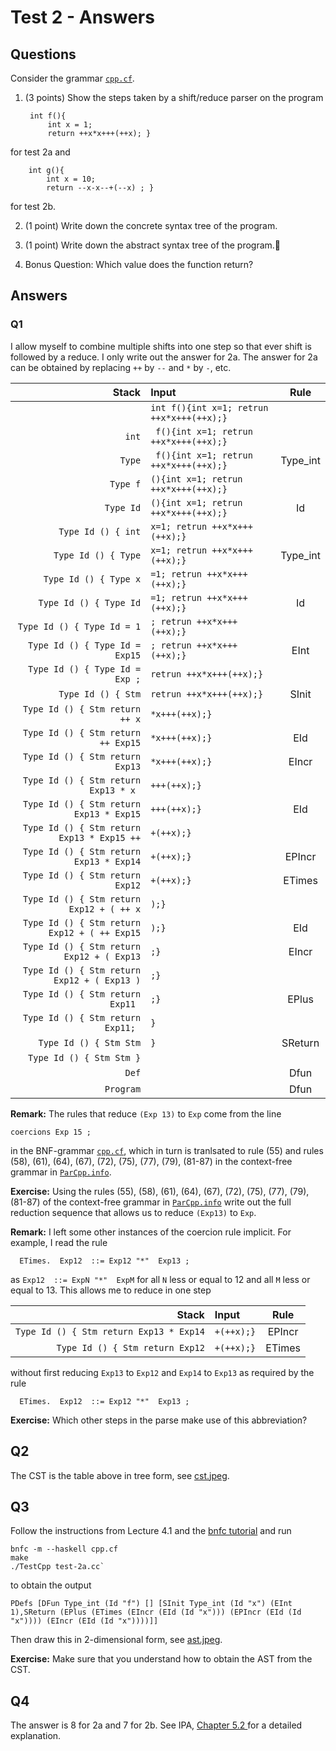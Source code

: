 # Test 2 - Answers

## Questions

Consider the grammar [`cpp.cf`](https://github.com/alexhkurz/compiler-construction-2020/blob/master/Sources/Cpp/cpp.cf).

1. (3 points) Show the steps taken by a shift/reduce parser on the program

        int f(){
            int x = 1; 
            return ++x*x+++(++x); }

for test 2a and

        int g(){
            int x = 10; 
            return --x-x--+(--x) ; }

for test 2b.

2. (1 point) Write down the concrete syntax tree of the program.

3. (1 point) Write down the abstract syntax tree of the program.

4. Bonus Question: Which value does the function return?

## Answers

### Q1

I allow myself to combine multiple shifts into one step so that ever shift is followed by a reduce. I only write out the answer for 2a. The answer for 2a can be obtained by replacing `++` by `--` and `*` by `-`, etc. 

|Stack| Input| Rule |
|---:|:---| :--: |
| | `int f(){int x=1; retrun ++x*x+++(++x);}` |
|`int` | ` f(){int x=1; retrun ++x*x+++(++x);}` | 
|`Type` | ` f(){int x=1; retrun ++x*x+++(++x);}` | Type_int
|`Type f` | `(){int x=1; retrun ++x*x+++(++x);}` | 
|`Type Id` | `(){int x=1; retrun ++x*x+++(++x);}` | Id
|`Type Id () { int` | `x=1; retrun ++x*x+++(++x);}` | 
|`Type Id () { Type` | `x=1; retrun ++x*x+++(++x);}` | Type_int
|`Type Id () { Type x` | `=1; retrun ++x*x+++(++x);}` | 
|`Type Id () { Type Id` | `=1; retrun ++x*x+++(++x);}` | Id
|`Type Id () { Type Id = 1` | `; retrun ++x*x+++(++x);}` |
|`Type Id () { Type Id = Exp15` | `; retrun ++x*x+++(++x);}` | EInt
|`Type Id () { Type Id = Exp ;` | `retrun ++x*x+++(++x);}` | 
|`Type Id () { Stm` | `retrun ++x*x+++(++x);}` | SInit
|`Type Id () { Stm return ++ x` | `*x+++(++x);}` | 
|`Type Id () { Stm return ++ Exp15` | `*x+++(++x);}` | EId
|`Type Id () { Stm return Exp13` | `*x+++(++x);}` | EIncr
|`Type Id () { Stm return Exp13 * x ` | `+++(++x);}` | 
|`Type Id () { Stm return Exp13 * Exp15` | `+++(++x);}` | EId
|`Type Id () { Stm return Exp13 * Exp15 ++` | `+(++x);}` | 
|`Type Id () { Stm return Exp13 * Exp14` | `+(++x);}` | EPIncr
|`Type Id () { Stm return Exp12` | `+(++x);}` | ETimes
|`Type Id () { Stm return Exp12 + ( ++ x` | `);}` | 
|`Type Id () { Stm return Exp12 + ( ++ Exp15` | `);}` | EId
|`Type Id () { Stm return Exp12 + ( Exp13` | `;}` | EIncr
|`Type Id () { Stm return Exp12 + ( Exp13 )` | `;}` | 
|`Type Id () { Stm return Exp11 ` | `;}` | EPlus
|`Type Id () { Stm return Exp11; ` | `}` | 
|`Type Id () { Stm Stm` | `}` | SReturn
|`Type Id () { Stm Stm }` | | 
|`Def` | | Dfun
|`Program` | | Dfun

**Remark:** The rules that reduce `(Exp 13)` to `Exp` come from the line

    coercions Exp 15 ;

in the BNF-grammar [`cpp.cf`](https://github.com/alexhkurz/compiler-construction-2020/blob/master/Sources/Cpp/cpp.cf), which in turn is tranlsated to rule (55) and rules (58), (61), (64), (67), (72), (75), (77), (79), (81-87) in the context-free grammar in [`ParCpp.info`](https://github.com/alexhkurz/compiler-construction-2020/blob/master/Sources/Cpp/ParCpp.info).

**Exercise:** Using the rules (55), (58), (61), (64), (67), (72), (75), (77), (79), (81-87) of the context-free grammar in [`ParCpp.info`](https://github.com/alexhkurz/compiler-construction-2020/blob/master/Sources/Cpp/ParCpp.info) write out the full reduction sequence that allows us to reduce `(Exp13)` to `Exp`.

**Remark:** I left some other instances of the coercion rule implicit. For example, I read the rule

      ETimes.  Exp12  ::= Exp12 "*"  Exp13 ;

as `Exp12  ::= ExpN "*"  ExpM` for all `N` less or equal to 12 and all `M` less or equal to 13. This allows me to reduce in one step

|Stack| Input| Rule |
|---:|:---|:--:|
|`Type Id () { Stm return Exp13 * Exp14` | `+(++x);}` |EPIncr
|`Type Id () { Stm return Exp12` | `+(++x);}` | ETimes

without first reducing `Exp13` to `Exp12` and `Exp14` to `Exp13` as required by the rule

      ETimes.  Exp12  ::= Exp12 "*"  Exp13 ;


**Exercise:** Which other steps in the parse make use of this abbreviation?

## Q2

The CST is the table above in tree form, see [cst.jpeg](cst.jpeg).

## Q3

Follow the instructions from Lecture 4.1 and the [bnfc tutorial](../../bnfc-tutorial-short.md) and run

    bnfc -m --haskell cpp.cf
    make
    ./TestCpp test-2a.cc`

to obtain the output

    PDefs [DFun Type_int (Id "f") [] [SInit Type_int (Id "x") (EInt 1),SReturn (EPlus (ETimes (EIncr (EId (Id "x"))) (EPIncr (EId (Id "x")))) (EIncr (EId (Id "x"))))]]

Then draw this in 2-dimensional form, see [ast.jpeg](ast.jpeg).

**Exercise:** Make sure that you understand how to obtain the AST from the CST.

## Q4

The answer is 8 for 2a and 7 for 2b. See IPA, [Chapter 5.2 ](http://www.cse.chalmers.se/edu/year/2012/course/DAT150/lectures/plt-book.pdf) for a detailed explanation.

